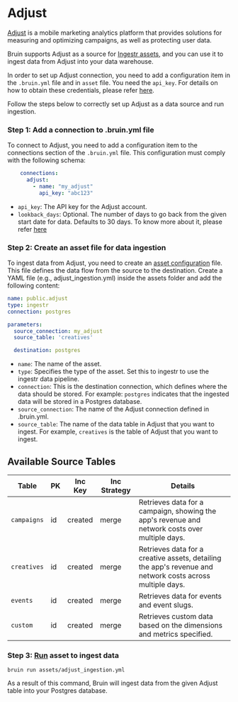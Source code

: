 # Adjust
[Adjust](https://www.adjust.com/) is a mobile marketing analytics platform that provides solutions for measuring and optimizing campaigns, as well as protecting user data.

Bruin supports Adjust as a source for [Ingestr assets](/assets/ingestr), and you can use it to ingest data from Adjust into your data warehouse.

In order to set up Adjust connection, you need to add a configuration item in the `.bruin.yml` file and in `asset` file. You need the `api_key`. For details on how to obtain these credentials, please refer [here](https://dev.adjust.com/en/api/rs-api/authentication/).

Follow the steps below to correctly set up Adjust as a data source and run ingestion.

### Step 1: Add a connection to .bruin.yml file

To connect to Adjust, you need to add a configuration item to the connections section of the `.bruin.yml` file. This configuration must comply with the following schema:

```yaml
    connections:
      adjust:
        - name: "my_adjust"
          api_key: "abc123"
```
- `api_key`: The API key for the Adjust account.
- `lookback_days`: Optional. The number of days to go back from the given start date for data. Defaults to 30 days. To know more about it, please refer [here](https://bruin-data.github.io/ingestr/supported-sources/adjust.html#lookback-days)

### Step 2: Create an asset file for data ingestion

To ingest data from Adjust, you need to create an [asset configuration](/assets/ingestr#asset-structure) file. This file defines the data flow from the source to the destination. Create a YAML file (e.g., adjust_ingestion.yml) inside the assets folder and add the following content:

```yaml
name: public.adjust
type: ingestr
connection: postgres

parameters:
  source_connection: my_adjust
  source_table: 'creatives'

  destination: postgres
```

- `name`: The name of the asset.
- `type`: Specifies the type of the asset. Set this to ingestr to use the ingestr data pipeline.
- `connection`: This is the destination connection, which defines where the data should be stored. For example: `postgres` indicates that the ingested data will be stored in a Postgres database.
- `source_connection`: The name of the Adjust connection defined in .bruin.yml.
- `source_table`: The name of the data table in Adjust that you want to ingest. For example, `creatives` is the table of Adjust that you want to ingest.

## Available Source Tables

| Table | PK | Inc Key | Inc Strategy | Details |
| ----- | -- | ------- | ------------ | ------- |
| `campaigns` | id | created | merge | Retrieves data for a campaign, showing the app's revenue and network costs over multiple days. |
| `creatives` | id | created | merge | Retrieves data for a creative assets, detailing the app's revenue and network costs across multiple days. |
| `events` | id | created | merge | Retrieves data for events and event slugs. |
| `custom` | id | created | merge | Retrieves custom data based on the dimensions and metrics specified. |

### Step 3: [Run](/commands/run) asset to ingest data
```     
bruin run assets/adjust_ingestion.yml
```
As a result of this command, Bruin will ingest data from the given Adjust table into your Postgres database.